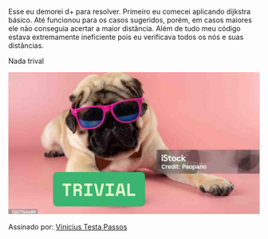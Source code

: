 Esse eu demorei d+ para resolver. Primeiro eu comecei aplicando dijkstra básico. Até funcionou para os casos sugeridos, porém, em casos maiores ele não conseguia acertar a maior distância.
Além de tudo meu código estava extremamente ineficiente pois eu verificava todos os nós e suas distâncias.

Nada trival

![Trivial](trivial.jpg)

Assinado
por: [Vinicius Testa Passos](https://www.linkedin.com/in/vinicius-testa-passos/)
